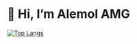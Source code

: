 # 👋 Hi, I’m Alemol AMG

[![Top Langs](https://github-readme-stats.vercel.app/api/top-langs/?username=alemolamg&layout=compact)](https://github.com/anuraghazra/github-readme-stats)

